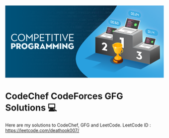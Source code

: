 ![Screenshot-1](https://github.com/deathook007/CodeChef-CodeForces-GFG-Sol/blob/master/Competitive-Programming.png)
# CodeChef CodeForces GFG Solutions 💻
Here are my solutions to CodeChef, GFG and LeetCode.
LeetCode ID : https://leetcode.com/deathook007/
